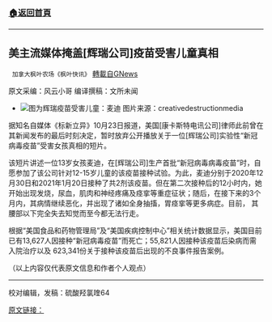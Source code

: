 ###  [:house:返回首頁](https://github.com/ourhimalayas/txt)
---


## 美主流媒体掩盖[辉瑞公司]疫苗受害儿童真相
` 加拿大枫叶农场《枫叶快讯》` [轉載自GNews](https://gnews.org/zh-hans/1615421/)

原文采编：风云小哥 编译撰稿：文所未闻

- ![](https://assets.gnews.org/wp-content/uploads/2021/10/a-2.png)图为辉瑞疫苗受害儿童：麦迪
图片来源：creativedestructionmedia


据知名自媒体《标新立异》10月23日报道，美国[康卡斯特电讯公司]律师此前曾在其新闻发布的最后时刻决定，暂时放弃公开播放关于一位[辉瑞公司]实验性“新冠病毒疫苗”受害女孩真相的短片。

该短片讲述一位13岁女孩麦迪，在[辉瑞公司]生产首批“新冠病毒病毒疫苗”时，自愿参加了该公司针对12-15岁儿童的该疫苗接种试验。为此，麦迪分别于2020年12月30日和2021年1月20日接种了共2剂该疫苗。但在第二次接种后的12小时内，她开始出现发烧，尿血，肌肉和神经疼痛及痉挛等重症征状；随后，在接下来的3个月内，其病情继续恶化，并出现了诸如全身抽搐，胃痉挛等更多病症。目前， 其腰部以下完全失去知觉而至今都无法行走。

根据“美国食品和药物管理局”及“美国疾病控制中心”相关统计数据显示，美国目前已有13,627人因接种“新冠病毒疫苗”而死亡；55,821人因接种该疫苗后染病而需入院治疗以及 623,341份关于接种该疫苗后出现的不良事件报告案例。

（以上内容仅代表原文信息和作者个人观点）

* * *

校对编辑，发稿：硫酸羟氯喹64

[原文链接：](https://creativedestructionmedia.com/news/business/2021/10/23/breaking-comcast-censors-vax-injured-13-yr-old-girl-who-volunteered-for-pfizer-trial/)
